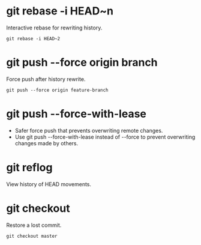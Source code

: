 # git rebase -i HEAD~n

Interactive rebase for rewriting history.

```
git rebase -i HEAD~2
```

# git push --force origin branch

Force push after history rewrite.

```
git push --force origin feature-branch
```

# git push --force-with-lease

- Safer force push that prevents overwriting remote changes.
- Use git push --force-with-lease instead of --force to prevent overwriting changes made by others.

# git reflog

View history of HEAD movements.

# git checkout <commit-hash>

Restore a lost commit.

```
git checkout master
```
